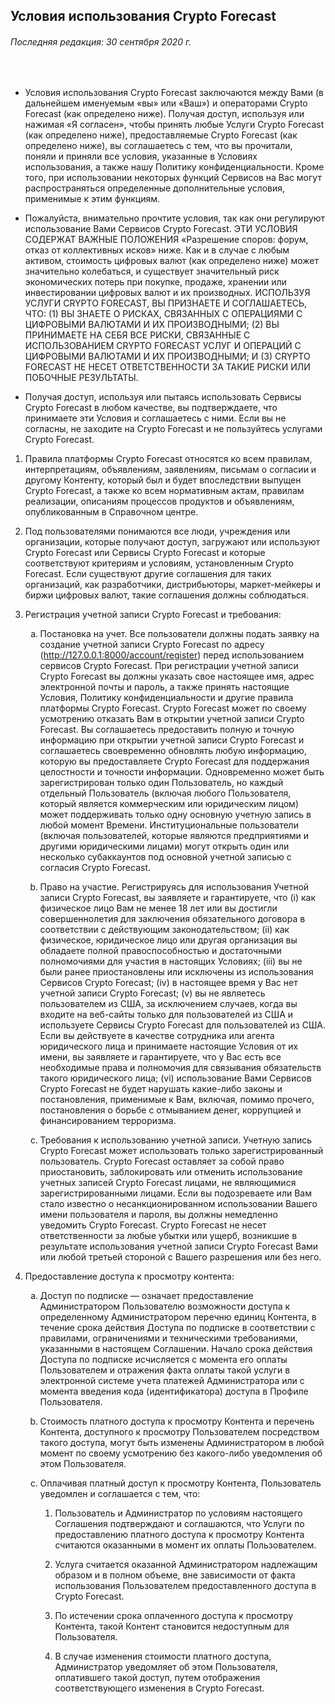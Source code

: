 <div class="text-justify">
	<div class="row">
		<h2 class="mx-auto">Условия использования Crypto Forecast</h2>
	</div>
	<div class="row">
		<h6 class="mx-auto">Последняя редакция: 30 сентября 2020 г.</h6>
	</div>
	<br>
	<div class="row col-sm-8 mx-auto">
		<ul class="list-unstyled">
			<li>
				<p>Условия использования Crypto Forecast заключаются между Вами (в дальнейшем именуемым «вы» или «Ваш») и операторами Crypto Forecast (как определено ниже). Получая доступ, используя или нажимая «Я согласен», чтобы принять любые Услуги Crypto Forecast (как определено ниже), предоставляемые Crypto Forecast (как определено ниже), вы соглашаетесь с тем, что вы прочитали, поняли и приняли все условия, указанные в Условиях использования, а также нашу Политику конфиденциальности. Кроме того, при использовании некоторых функций Сервисов на Вас могут распространяться определенные дополнительные условия, применимые к этим функциям.</p>
			</li>
			<li>
				<p>Пожалуйста, внимательно прочтите условия, так как они регулируют использование Вами Сервисов Crypto Forecast. ЭТИ УСЛОВИЯ СОДЕРЖАТ ВАЖНЫЕ ПОЛОЖЕНИЯ «Разрешение споров: форум, отказ от коллективных исков» ниже. Как и в случае с любым активом, стоимость цифровых валют (как определено ниже) может значительно колебаться, и существует значительный риск экономических потерь при покупке, продаже, хранении или инвестировании цифровых валют и их производных. ИСПОЛЬЗУЯ УСЛУГИ CRYPTO FORECAST, ВЫ ПРИЗНАЕТЕ И СОГЛАШАЕТЕСЬ, ЧТО: (1) ВЫ ЗНАЕТЕ О РИСКАХ, СВЯЗАННЫХ С ОПЕРАЦИЯМИ С ЦИФРОВЫМИ ВАЛЮТАМИ И ИХ ПРОИЗВОДНЫМИ; (2) ВЫ ПРИНИМАЕТЕ НА СЕБЯ ВСЕ РИСКИ, СВЯЗАННЫЕ С ИСПОЛЬЗОВАНИЕМ CRYPTO FORECAST УСЛУГ И ОПЕРАЦИЙ С ЦИФРОВЫМИ ВАЛЮТАМИ И ИХ ПРОИЗВОДНЫМИ; И (3) CRYPTO FORECAST НЕ НЕСЕТ ОТВЕТСТВЕННОСТИ ЗА ТАКИЕ РИСКИ ИЛИ ПОБОЧНЫЕ РЕЗУЛЬТАТЫ.</p>
			</li>
			<li>
				<p>Получая доступ, используя или пытаясь использовать Сервисы Crypto Forecast в любом качестве, вы подтверждаете, что принимаете эти Условия и соглашаетесь с ними. Если вы не согласны, не заходите на Crypto Forecast и не пользуйтесь услугами Crypto Forecast.</p>
			</li>
		</ul>
		<ol type="1">
			<li>
				<p>Правила платформы Crypto Forecast относятся ко всем правилам, интерпретациям, объявлениям, заявлениям, письмам о согласии и другому Контенту, который был и будет впоследствии выпущен Crypto Forecast, а также ко всем нормативным актам, правилам реализации, описаниям процессов продуктов и объявлениям, опубликованным в Справочном центре.</p>
			</li>
			<li>
				<p>Под пользователями понимаются все люди, учреждения или организации, которые получают доступ, загружают или используют Crypto Forecast или Сервисы Crypto Forecast и которые соответствуют критериям и условиям, установленным Crypto Forecast. Если существуют другие соглашения для таких организаций, как разработчики, дистрибьюторы, маркет-мейкеры и биржи цифровых валют, такие соглашения должны соблюдаться.</p>
			</li>
			<li>
				<p>Регистрация учетной записи Crypto Forecast и требования:</p>
				<ol type="a">
					<li>
						<p>
							Постановка на учет. Все пользователи должны подать заявку на создание учетной записи Crypto Forecast по адресу
							(<a href="http://127.0.0.1:8000/account/register" target="_blank">http://127.0.0.1:8000/account/register</a>)
							перед использованием сервисов Crypto Forecast. При регистрации учетной записи Crypto Forecast вы должны указать свое настоящее имя, адрес электронной почты и пароль, а также принять настоящие Условия, Политику конфиденциальности и другие правила платформы Crypto Forecast. Crypto Forecast может по своему усмотрению отказать Вам в открытии учетной записи Crypto Forecast. Вы соглашаетесь предоставить полную и точную информацию при открытии учетной записи Crypto Forecast и соглашаетесь своевременно обновлять любую информацию, которую вы предоставляете Crypto Forecast для поддержания целостности и точности информации. Одновременно может быть зарегистрирован только один Пользователь, но каждый отдельный Пользователь (включая любого Пользователя, который является коммерческим или юридическим лицом) может поддерживать только одну основную учетную запись в любой момент Времени. Институциональные пользователи (включая пользователей, которые являются предприятиями и другими юридическими лицами) могут открыть один или несколько субаккаунтов под основной учетной записью с согласия Crypto Forecast.
						</p>
					</li>
					<li>
						<p>Право на участие. Регистрируясь для использования Учетной записи Crypto Forecast, вы заявляете и гарантируете, что (i) как физическое лицо Вам не менее 18 лет или вы достигли совершеннолетия для заключения обязательного договора в соответствии с действующим законодательством; (ii) как физическое, юридическое лицо или другая организация вы обладаете полной правоспособностью и достаточными полномочиями для участия в настоящих Условиях; (iii) вы не были ранее приостановлены или исключены из использования Сервисов Crypto Forecast; (iv) в настоящее время у Вас нет учетной записи Crypto Forecast; (v) вы не являетесь пользователем из США, за исключением случаев, когда вы входите на веб-сайты только для пользователей из США и используете Сервисы Crypto Forecast для пользователей из США. Если вы действуете в качестве сотрудника или агента юридического лица и принимаете настоящие Условия от их имени, вы заявляете и гарантируете, что у Вас есть все необходимые права и полномочия для связывания обязательств такого юридического лица; (vi) использование Вами Сервисов Crypto Forecast не будет нарушать какие-либо законы и постановления, применимые к Вам, включая, помимо прочего, постановления о борьбе с отмыванием денег, коррупцией и финансированием терроризма.</p>
					</li>
					<li>
						<p>Требования к использованию учетной записи. Учетную запись Crypto Forecast может использовать только зарегистрированный пользователь. Crypto Forecast оставляет за собой право приостановить, заблокировать или отменить использование учетных записей Crypto Forecast лицами, не являющимися зарегистрированными лицами. Если вы подозреваете или Вам стало известно о несанкционированном использовании Вашего имени пользователя и пароля, вы должны немедленно уведомить Crypto Forecast. Crypto Forecast не несет ответственности за любые убытки или ущерб, возникшие в результате использования учетной записи Crypto Forecast Вами или любой третьей стороной с Вашего разрешения или без него.</p>
					</li>
				</ol>
			</li>
			<li>
				<p>Предоставление доступа к просмотру контента:</p>
				<ol type="a">
					<li>
						<p>Доступ по подписке — означает предоставление Администратором Пользователю возможности доступа к определенному Администратором перечню единиц Контента, в течение срока действия Доступа по подписке в соответствии с правилами, ограничениями и техническими требованиями, указанными в настоящем Соглашении. Начало срока действия Доступа по подписке исчисляется с момента его оплаты Пользователем и отражения факта оплаты такой услуги в электронной системе учета платежей Администратора или с момента введения кода (идентификатора) доступа в Профиле Пользователя.</p>
					</li>
					<li>
						<p>Стоимость платного доступа к просмотру Контента и перечень Контента, доступного к просмотру Пользователем посредством такого доступа, могут быть изменены Администратором в любой момент по своему усмотрению без какого-либо уведомления об этом Пользователя.</p>
					</li>
					<li>
						<p>Оплачивая платный доступ к просмотру Контента, Пользователь уведомлен и соглашается с тем, что:</p>
						<ol type="1">
							<li>
								<p>Пользователь и Администратор по условиям настоящего Соглашения подтверждают и соглашаются, что Услуги по предоставлению платного доступа к просмотру Контента считаются оказанными в момент их оплаты Пользователем.</p>
							</li>
							<li>
								<p>Услуга считается оказанной Администратором надлежащим образом и в полном объеме, вне зависимости от факта использования Пользователем предоставленного доступа в Crypto Forecast.</p>
							</li>
							<li>
								<p>По истечении срока оплаченного доступа к просмотру Контента, такой Контент становится недоступным для Пользователя.</p>
							</li>
							<li>
								<p>В случае изменения стоимости платного доступа, Администратор уведомляет об этом Пользователя, оплатившего такой доступ, путем отображения соответствующего изменения в Crypto Forecast.</p>
							</li>
						</ol>
					</li>
				</ol>
			</li>
		</ol>
	</div>
</div>
